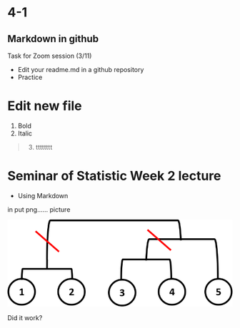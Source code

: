 # 4-1
## Markdown in github
Task for Zoom session (3/11)

* Edit your readme.md in a github repository
* Practice

# Edit new file
1. Bold
2. Italic
> 3. tttttttt

# Seminar of Statistic Week 2 lecture  
- Using Markdown

in put png...... picture

![tree](https://raw.githubusercontent.com/ikwak2/prac_class/main/imgs/TreeA.png)

Did it work?
